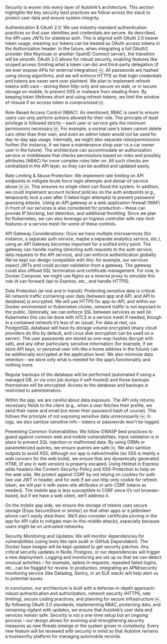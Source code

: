 Security is woven into every layer of Autolink’s architecture. This section highlights the key security best practices we follow across the stack to protect user data and ensure system integrity.

Authentication & OAuth 2.0: We use industry-standard authentication practices so that user identities and credentials are secure. As described, the API uses JWTs for stateless auth. This is aligned with OAuth 2.0 bearer token usage, meaning our tokens can be treated as OAuth access tokens in the Authorization header. In the future, when integrating a full OAuth2 provider (like Keycloak or another OpenID Connect server), the transition will be smooth. OAuth 2.0 allows for robust security, enabling features like scoped access (limiting what a token can do) and third-party delegation (if we ever expose APIs for external integration) ￼. All passwords are hashed using strong algorithms, and we will enforce HTTPS so that login credentials and tokens are never sent over plaintext. We plan to implement refresh tokens with care – storing them http-only and secure on web, or in secure storage on mobile, to prevent XSS or malware from stealing them. By keeping token lifetimes short and using refresh tokens, we limit the window of misuse if an access token is compromised ￼.

Role-Based Access Control (RBAC): As mentioned, RBAC is used to ensure users can only perform actions allowed for their role. The principle of least privilege is followed strictly – each user or service gets the minimum permissions necessary ￼. For example, a normal user’s token cannot delete cars other than their own, and even an admin token would not be used for day-to-day app usage. Internally, we might also separate roles/permissions further (for instance, if we have a maintenance shop user vs a car owner user in the future). The architecture can accommodate an authorization service or middleware that checks permissions based on roles and possibly attributes (ABAC) for more complex rules later on. All such checks are centralized in the API layer, so they can be audited and updated easily.

Rate Limiting & Abuse Protection: We implement rate limiting on API endpoints to mitigate brute force login attempts and denial-of-service abuse ￼ ￼. This ensures no single client can flood the system. In addition, we could implement account lockout policies on the auth endpoints (e.g., temporarily lock a user after 5 failed login attempts) to prevent password guessing attacks. Using an API gateway or a web application firewall (WAF) in front of our services is also considered for production – these can provide IP blocking, bot detection, and additional throttling. Since we plan for Kubernetes, we can also leverage an Ingress controller with rate-limit features or a service mesh for some of these controls.

API Gateway Considerations: Once we have multiple microservices (for instance, a separate auth service, maybe a separate analytics service, etc.), using an API Gateway becomes important for a unified entry point. The gateway can handle routing (directing auth requests to the auth service, data requests to the API service), and can enforce authentication globally. We’ve kept our design compatible with this: for example, our services expect JWTs and could accept validation from a gateway. The gateway could also offload SSL termination and certificate management. For now, in Docker Compose, we might use Nginx as a reverse proxy to simulate this role (it can forward /api to Express, etc., and handle HTTPS).

Data Protection (at rest and in transit): Protecting sensitive data is critical. All network traffic containing user data (between app and API, and API to database) is encrypted. We will use HTTPS for app-to-API, and within our Docker environment or Kubernetes cluster, network traffic is not exposed to the public. Optionally, we can enforce SSL between services as well (in Kubernetes this can be done with mTLS in a service mesh if needed, though in a contained network it’s less of an issue). For data at rest, our PostgreSQL database will have its storage volume encrypted (many cloud providers do this by default, and Linux disk encryption can be used on a server). The user passwords are stored as one-way hashes (bcrypt with salt), and any other particularly sensitive information (for example, if we store API keys, or personal user info like a home address in the future) can be additionally encrypted at the application level. We also minimize data retention – we store only what is needed for the app’s functionality and nothing more.

Regular backups of the database will be performed (automated if using a managed DB, or via cron job dumps if self-hosted) and those backups themselves will be encrypted. Access to the database and backups is restricted to administrators.

Within the app, we are careful about data exposure. The API only returns necessary fields to the client (e.g., when a user fetches their profile, we send their name and email but never their password hash of course). This follows the principle of not exposing sensitive data unnecessarily ￼. In logs, we also sanitize sensitive info – tokens or passwords won’t be logged.

Preventing Common Vulnerabilities: We follow OWASP best practices to guard against common web and mobile vulnerabilities. Input validation is in place to prevent SQL injection or malformed data. By using ORMs or parameterized queries, we ensure queries are safe ￼. We also sanitize outputs to avoid XSS; although our app is native/mobile (so XSS is mainly a web concern for the web build), we ensure that any dynamically generated HTML (if any in web version) is properly escaped. Using Helmet in Express adds headers like Content-Security-Policy and XSS-Protection to help on the web side. We protect against CSRF by not relying on cookies for auth (we use JWT in header, and for web if we use http-only cookie for refresh token, we will pair it with same-site attributes or anti-CSRF tokens as needed). The mobile app is less susceptible to CSRF since it’s not browser-based, but if we have a web client, we’ll address it.

On the mobile app side, we ensure the storage of tokens uses secure storage (Expo SecureStore or similar) so that other apps or a jailbroken phone can’t easily steal them. We’ll also consider certificate pinning in the app for API calls to mitigate man-in-the-middle attacks, especially because users might be on untrusted networks.

Security Monitoring and Updates: We will monitor dependencies for vulnerabilities (using tools like npm audit or GitHub Dependabot). The Docker base images will be kept updated to get security patches. Any critical security updates in Node, Postgres, or our dependencies will trigger a new deployment. Logging and monitoring are set up so that we can detect unusual activities – for example, spikes in requests, repeated failed logins, etc., can be flagged for review. In production, integrating an APM/security monitoring service (like Datadog, Sentry, or an ELK stack) will help alert us to potential issues.

In conclusion, our architecture is built with a defense-in-depth approach: robust authentication and authorization, network security (HTTPS, rate limiting), secure coding practices, and planning for secure infrastructure ￼. By following OAuth 2.0 standards, implementing RBAC, protecting data, and remaining vigilant with updates, we ensure that Autolink’s user data and services remain safe. Security is not a one-time setup but an ongoing process – our design allows for evolving and strengthening security measures as new threats emerge or the system grows in complexity. Every new feature will be reviewed with security in mind so that Autolink remains a trustworthy platform for managing automobile records.